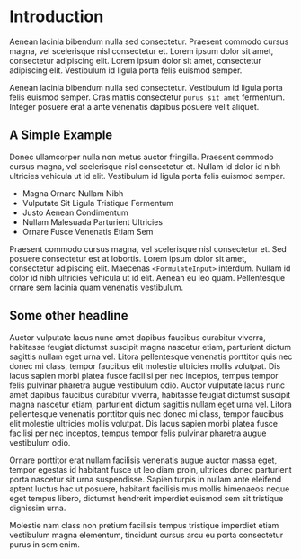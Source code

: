 # Introduction

Aenean lacinia bibendum nulla sed consectetur. Praesent commodo cursus magna,
vel scelerisque nisl consectetur et. Lorem ipsum dolor sit amet, consectetur adipiscing
elit. Lorem ipsum dolor sit amet, consectetur adipiscing elit. Vestibulum id ligula
porta felis euismod semper.

Aenean lacinia bibendum nulla sed consectetur. Vestibulum id ligula porta felis
euismod semper. Cras mattis consectetur `purus sit amet` fermentum. Integer posuere
erat a ante venenatis dapibus posuere velit aliquet.

## A Simple Example

Donec ullamcorper nulla non metus auctor fringilla. Praesent commodo cursus magna,
vel scelerisque nisl consectetur et. Nullam id dolor id nibh ultricies vehicula
ut id elit. Vestibulum id ligula porta felis euismod semper.

- Magna Ornare Nullam Nibh
- Vulputate Sit Ligula Tristique Fermentum
- Justo Aenean Condimentum
- Nullam Malesuada Parturient Ultricies
- Ornare Fusce Venenatis Etiam Sem

Praesent commodo cursus magna, vel scelerisque nisl consectetur et. Sed posuere
consectetur est at lobortis. Lorem ipsum dolor sit amet, consectetur adipiscing elit.
Maecenas `<FormulateInput>` interdum. Nullam id dolor id nibh ultricies vehicula
ut id elit. Aenean eu leo quam. Pellentesque ornare sem lacinia quam venenatis vestibulum.

<code-example
  name="Example"
  content="_content/examples/counter-example/counter-example"
  langs="vue,react">
</code-example>

## Some other headline

Auctor vulputate lacus nunc amet dapibus faucibus curabitur viverra, habitasse feugiat
dictumst suscipit magna nascetur etiam, parturient dictum sagittis nullam eget urna vel.
Litora pellentesque venenatis porttitor quis nec donec mi class, tempor faucibus elit
molestie ultricies mollis volutpat. Dis lacus sapien morbi platea fusce facilisi
per nec inceptos, tempus tempor felis pulvinar pharetra augue vestibulum odio.
Auctor vulputate lacus nunc amet dapibus faucibus curabitur viverra, habitasse feugiat
dictumst suscipit magna nascetur etiam, parturient dictum sagittis nullam eget urna vel.
Litora pellentesque venenatis porttitor quis nec donec mi class, tempor faucibus elit
molestie ultricies mollis volutpat. Dis lacus sapien morbi platea fusce facilisi per
nec inceptos, tempus tempor felis pulvinar pharetra augue vestibulum odio.

<code-example
  name="Example"
  template="_content/examples/counter-example-partial/counter-example"
  content="_content/examples/counter-example-partial/counter-example"
  langs="vue,react">
</code-example>

Ornare porttitor erat nullam facilisis venenatis augue auctor massa eget, tempor
egestas id habitant fusce ut leo diam proin, ultrices donec parturient porta nascetur
sit urna suspendisse. Sapien turpis in nullam ante eleifend aptent luctus hac ut
posuere, habitant facilisis mus mollis himenaeos neque eget tempus libero, dictumst
hendrerit imperdiet euismod sem sit tristique dignissim urna.

Molestie nam class non pretium facilisis tempus tristique imperdiet etiam vestibulum
magna elementum, tincidunt cursus arcu eu porta consectetur purus in sem enim.
